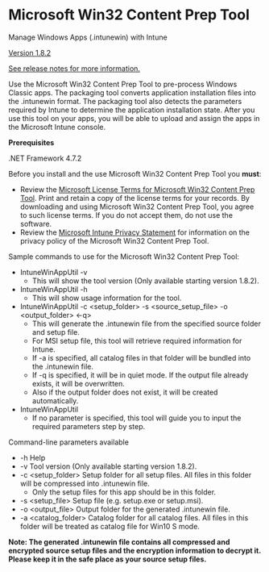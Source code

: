 # Microsoft Win32 Content Prep Tool

Manage Windows Apps (.intunewin) with Intune

[Version 1.8.2](https://github.com/Microsoft/Microsoft-Win32-Content-Prep-Tool/releases/tag/v1.8.2)

[See release notes for more information.](https://github.com/Microsoft/Microsoft-Win32-Content-Prep-Tool/releases)

Use the Microsoft Win32 Content Prep Tool to pre-process Windows Classic apps. The packaging tool converts application installation files into the .intunewin format. The packaging tool also detects the parameters required by Intune to determine the application installation state. After you use this tool on your apps, you will be able to upload and assign the apps in the Microsoft Intune console.

**Prerequisites**

.NET Framework 4.7.2 

Before you install and the use Microsoft Win32 Content Prep Tool you **must**:

- Review the [Microsoft License Terms for Microsoft Win32 Content Prep Tool](https://github.com/Microsoft/Microsoft-Win32-Content-Prep-Tool/blob/master/Microsoft%20License%20Terms%20For%20Win32%20Content%20Prep%20Tool.pdf). Print and retain a copy of the license terms for your records. By downloading and using Microsoft Win32 Content Prep Tool, you agree to such license terms. If you do not accept them, do not use the software.
- Review the [Microsoft Intune Privacy Statement](https://docs.microsoft.com/legal/intune/microsoft-intune-privacy-statement) for information on the privacy policy of the Microsoft Win32 Content Prep Tool.
 

Sample commands to use for the Microsoft Win32 Content Prep Tool:

- IntuneWinAppUtil -v
  - This will show the tool version (Only available starting version 1.8.2).
- IntuneWinAppUtil -h
  - This will show usage information for the tool.
- IntuneWinAppUtil -c <setup_folder> -s <source_setup_file> -o <output_folder> <-q>
  - This will generate the .intunewin file from the specified source folder and setup file.
  - For MSI setup file, this tool will retrieve required information for Intune.
  - If -a is specified, all catalog files in that folder will be bundled into the .intunewin file.
  - If -q is specified, it will be in quiet mode. If the output file already exists, it will be overwritten.
  - Also if the output folder does not exist, it will be created automatically.
- IntuneWinAppUtil
  - If no parameter is specified, this tool will guide you to input the required parameters step by step.

Command-line parameters available

- -h Help
- -v Tool version (Only available starting version 1.8.2).
- -c <setup_folder> Setup folder for all setup files. All files in this folder will be compressed into .intunewin file.
  - Only the setup files for this app should be in this folder.
- -s <setup_file> Setup file (e.g. setup.exe or setup.msi).
- -o <output_file> Output folder for the generated .intunewin file.
- -a <catalog_folder> Catalog folder for all catalog files. All files in this folder will be treated as catalog file for Win10 S mode.

**Note: The generated .intunewin file contains all compressed and encrypted source setup files and the encryption information to decrypt it. Please keep it in the safe place as your source setup files.**
